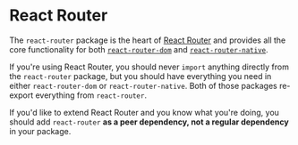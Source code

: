# React Router

The `react-router` package is the heart of [React Router](/) and provides all the core functionality for both
[`react-router-dom`](/packages/react-router-dom)
and
[`react-router-native`](/packages/react-router-native).

If you're using React Router, you should never `import` anything directly from the `react-router` package, but you
should have everything you need in either
`react-router-dom` or `react-router-native`. Both of those packages re-export everything from `react-router`.

If you'd like to extend React Router and you know what you're doing, you should add `react-router` **as a peer
dependency, not a regular dependency** in your package.
